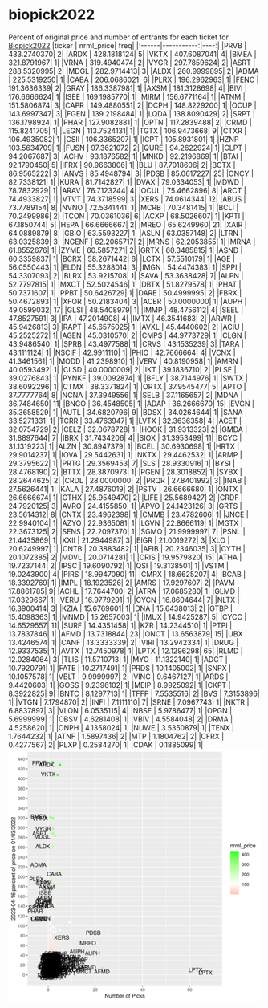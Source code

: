 # biopick2022
Percent of original price and number of entrants for each ticket for [Biopick2022](https://twitter.com/hashtag/Biopick2022)
|ticker |  nrml_price| freq|
|:------|-----------:|----:|
|PRVB   | 433.2740370|    2|
|ARDX   | 428.1818124|    5|
|VKTX   | 407.6087041|    4|
|BMEA   | 321.8791967|    1|
|VRNA   | 319.4940474|    2|
|VYGR   | 297.7859624|    2|
|ASRT   | 288.5320995|    2|
|MDGL   | 282.9714413|    3|
|ALDX   | 260.9999895|    2|
|ADMA   | 225.5319250|    1|
|CABA   | 206.0686021|    6|
|PLRX   | 196.2962963|    1|
|FENC   | 191.3636339|    2|
|GRAY   | 186.3387981|    1|
|AXSM   | 181.3128698|    4|
|BIVI   | 176.6666624|    1|
|ISEE   | 169.1985770|    1|
|MIRM   | 156.6771164|    1|
|ATNM   | 151.5806874|    3|
|CAPR   | 149.4880551|    2|
|DCPH   | 148.8229200|    1|
|OCUP   | 143.6997347|    3|
|FGEN   | 139.2198484|    1|
|LQDA   | 138.8090429|    2|
|SRPT   | 136.1798924|    1|
|PHAR   | 127.9082881|    1|
|OPTN   | 117.2839488|    2|
|CRMD   | 115.8241705|    1|
|LEGN   | 113.7524131|    1|
|TGTX   | 106.9473668|    9|
|CTXR   | 106.4935082|    1|
|CSII   | 106.3365207|    1|
|ICPT   | 105.8931801|    1|
|HZNP   | 103.5634709|    1|
|FUSN   |  97.3621072|    2|
|QURE   |  94.2622924|    1|
|CLPT   |  94.2067687|    3|
|ACHV   |  93.1876582|    1|
|MNKD   |  92.2196869|    1|
|BTAI   |  92.1790450|    5|
|IFRX   |  90.9663806|    1|
|BLU    |  87.7018606|    2|
|BCTX   |  86.9565222|    3|
|ANVS   |  85.4948794|    3|
|PDSB   |  85.0617227|   25|
|ONCY   |  82.7338121|    1|
|KURA   |  81.7142827|    1|
|DVAX   |  79.0334053|    1|
|MDWD   |  78.7832929|    1|
|ARAV   |  76.7123244|    4|
|OCUL   |  75.4662896|    8|
|ARCT   |  74.4933827|    1|
|VTVT   |  74.3718599|    3|
|XERS   |  74.0614344|   12|
|ABUS   |  73.7789154|    8|
|NVNO   |  72.5341441|    1|
|MCRB   |  70.3481415|    1|
|BCLI   |  70.2499986|    2|
|TCON   |  70.0361036|    6|
|ACXP   |  68.5026607|    1|
|KPTI   |  67.1850744|    5|
|HEPA   |  66.6666667|    2|
|MREO   |  65.6249960|   21|
|XAIR   |  64.0889879|    8|
|GBIO   |  63.5593227|    1|
|ASLN   |  63.0357148|    2|
|LTRN   |  63.0325839|    3|
|NGENF  |  62.2065717|    2|
|MRNS   |  62.2053855|    1|
|MRNA   |  61.8552676|    1|
|ZYME   |  60.5857271|    2|
|GRTX   |  60.3485815|    1|
|ASND   |  60.3359837|    1|
|BCRX   |  58.2671442|    6|
|LCTX   |  57.5510179|    1|
|AGE    |  56.0550443|    1|
|ELDN   |  55.3288014|    3|
|IMGN   |  54.4474383|    1|
|SPPI   |  54.3307093|    2|
|BLRX   |  53.9215708|    1|
|SAVA   |  53.3638428|    7|
|ALPN   |  52.7797815|    1|
|MXCT   |  52.5024546|    1|
|DBTX   |  51.8279578|    1|
|PHAT   |  50.7371607|    1|
|PPBT   |  50.6426729|    1|
|DARE   |  50.4999995|    2|
|FBRX   |  50.4672893|    1|
|XFOR   |  50.2183404|    3|
|ACER   |  50.0000000|    1|
|AUPH   |  49.0599032|   17|
|GLSI   |  48.5408979|    1|
|IMMP   |  48.4756112|    4|
|SEEL   |  47.8527591|    3|
|IPA    |  47.2014908|    4|
|IMTX   |  46.3541683|    2|
|ARWR   |  45.9426813|    3|
|RAPT   |  45.6575025|    1|
|AVXL   |  45.4440602|    2|
|ACIU   |  45.2525272|    1|
|AGEN   |  45.0310570|    2|
|CMPS   |  44.9773729|    1|
|CLGN   |  43.9486540|    1|
|SPRB   |  43.4977588|    1|
|CRVS   |  43.1535239|    3|
|TARA   |  43.1111124|    1|
|NSCIF  |  42.9911110|    1|
|PHIO   |  42.7666664|    4|
|VCNX   |  41.3461561|    1|
|MODD   |  41.2398910|    1|
|VERV   |  40.8190958|    1|
|AMRN   |  40.0593492|    1|
|CLSD   |  40.0000009|    2|
|IKT    |  39.1836710|    2|
|PLSE   |  39.0276843|    1|
|PYNKF  |  39.0092874|    1|
|BFLY   |  38.7144976|    1|
|SWTX   |  38.6092296|    1|
|CTMX   |  38.3371824|    1|
|ORTX   |  37.9545477|    5|
|APTO   |  37.7777764|    8|
|NCNA   |  37.3949556|    1|
|SELB   |  37.1165657|    2|
|MDNA   |  36.7484650|   11|
|BNGO   |  36.4548505|    1|
|ADAP   |  36.2666670|   15|
|EVGN   |  35.3658529|    1|
|AUTL   |  34.6820796|    9|
|BDSX   |  34.0264644|    1|
|SANA   |  33.5271331|    1|
|TCRR   |  33.4763947|    1|
|LVTX   |  32.3636358|    4|
|ACET   |  32.0754729|    2|
|CELZ   |  32.0678728|    1|
|HOOK   |  31.9313323|    2|
|GMDA   |  31.8897644|    7|
|IBRX   |  31.7434206|    4|
|SIOX   |  31.3953499|   11|
|BCYC   |  31.1319223|    1|
|ALZN   |  30.8947379|    1|
|BCEL   |  30.6930698|    1|
|HRTX   |  29.9014237|    1|
|IOVA   |  29.5442631|    1|
|NKTX   |  29.4462532|    1|
|ARMP   |  29.3795622|    1|
|PRTG   |  29.3569453|    7|
|SLS    |  28.9330916|    1|
|BYSI   |  28.4768190|    2|
|BTTX   |  28.3870973|    1|
|PGEN   |  28.3018852|    1|
|SYBX   |  28.2644625|    2|
|CRDL   |  28.0000000|    2|
|PRQR   |  27.8401992|    3|
|INAB   |  27.5626441|    1|
|KALA   |  27.4876019|    2|
|PSTV   |  26.6666680|    1|
|ONTX   |  26.6666674|    1|
|GTHX   |  25.9549470|    2|
|LIFE   |  25.5689427|    2|
|CRDF   |  24.7920125|    3|
|AVRO   |  24.4155850|    1|
|APVO   |  24.1423126|    3|
|GRTS   |  23.5614312|    8|
|CNTX   |  23.4962398|    1|
|CMMB   |  23.4782606|    1|
|JNCE   |  22.9940104|    1|
|AZYO   |  22.9365081|    1|
|LGVN   |  22.8666119|    1|
|MGTX   |  22.3673125|    2|
|SENS   |  22.2097370|    1|
|SGMO   |  21.9999997|    7|
|PSNL   |  21.4435869|    1|
|XXII   |  21.2944987|    3|
|EIGR   |  21.0019272|    3|
|XLO    |  20.6249997|    1|
|CNTB   |  20.3883482|    1|
|AFIB   |  20.2346035|    3|
|CYTH   |  20.1072385|    2|
|MDVL   |  20.0714281|    1|
|CRIS   |  19.9579820|   15|
|ATHA   |  19.7237144|    2|
|IPSC   |  19.6090792|    1|
|QSI    |  19.3138501|    1|
|VSTM   |  19.0243900|    4|
|PIRS   |  18.9947090|   11|
|CMRX   |  18.6625207|    4|
|BCAB   |  18.3392769|    1|
|IMPL   |  18.1923526|    2|
|AMRS   |  17.9297607|    2|
|PAVM   |  17.8861785|    9|
|ACHL   |  17.7644700|    2|
|ATRA   |  17.0685280|    1|
|GLMD   |  17.0329667|    1|
|VERU   |  16.9779291|    1|
|CYCN   |  16.8604644|    7|
|NLTX   |  16.3900414|    3|
|KZIA   |  15.6769601|    1|
|DNA    |  15.6438013|    2|
|GTBP   |  15.4098363|    1|
|MNMD   |  15.2657003|    1|
|IMUX   |  14.9425287|    5|
|CYCC   |  14.6529557|   11|
|SURF   |  14.4351458|    1|
|KZR    |  14.2344510|    1|
|PTPI   |  13.7837846|    1|
|AFMD   |  13.7318844|   23|
|ONCT   |  13.6563879|   15|
|UBX    |  13.4246574|    1|
|CANF   |  13.3333339|    2|
|VIRI   |  13.2942334|    1|
|DRUG   |  12.9337535|    1|
|AVTX   |  12.7450978|    1|
|LPTX   |  12.1296298|   65|
|RLMD   |  12.0284064|    3|
|TLIS   |  11.5710713|    1|
|MYO    |  11.1322140|    1|
|ADCT   |  10.7920791|    1|
|FATE   |  10.2717491|    1|
|PRDS   |  10.1405002|    1|
|SNPX   |  10.1057578|    1|
|VBLT   |   9.9999997|    2|
|VINC   |   9.6467127|    1|
|ARDS   |   9.4420603|    1|
|GOSS   |   9.2396102|    1|
|MEIP   |   8.9925092|    1|
|CKPT   |   8.3922825|    9|
|BNTC   |   8.1297713|    1|
|TFFP   |   7.5535516|    2|
|BVS    |   7.3153896|    1|
|VTGN   |   7.1794870|    2|
|INFI   |   7.1111110|    7|
|SRNE   |   7.0967743|    1|
|NKTR   |   6.8837897|    3|
|VLON   |   6.0535115|    4|
|NBSE   |   5.9786477|    1|
|OPGN   |   5.6999999|    1|
|OBSV   |   4.6281408|    1|
|VBIV   |   4.5584048|    2|
|DRMA   |   4.5258620|    1|
|ONPH   |   4.1358024|    1|
|NUWE   |   3.5350879|    1|
|TENX   |   1.7644232|    1|
|ATNF   |   1.5897436|    2|
|MTP    |   1.1804762|    2|
|CFRX   |   0.4277567|    2|
|PLXP   |   0.2584270|    1|
|CDAK   |   0.1885099|    1|
![retvspicks](biopicks.png?raw=true)
